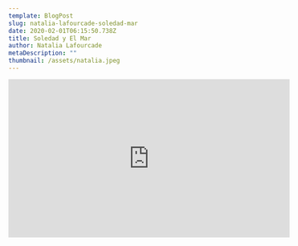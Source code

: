 ```yaml
---
template: BlogPost
slug: natalia-lafourcade-soledad-mar
date: 2020-02-01T06:15:50.738Z
title: Soledad y El Mar
author: Natalia Lafourcade
metaDescription: ""
thumbnail: /assets/natalia.jpeg
---
```

<iframe width="560" height="315" src="https://www.youtube.com/embed/gd4jntP0tco" frameborder="0" allow="accelerometer; autoplay; encrypted-media; gyroscope; picture-in-picture" allowfullscreen></iframe>